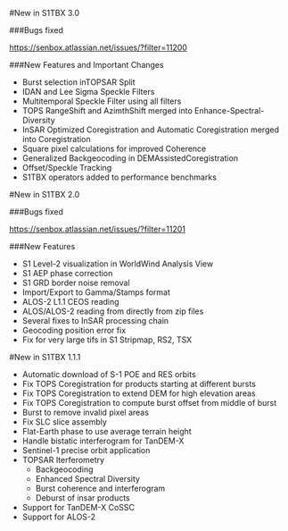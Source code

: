 #New in S1TBX 3.0

###Bugs fixed 

https://senbox.atlassian.net/issues/?filter=11200

###New Features and Important Changes

* Burst selection inTOPSAR Split
* IDAN and Lee Sigma Speckle Filters
* Multitemporal Speckle Filter using all filters
* TOPS RangeShift and AzimthShift merged into Enhance-Spectral-Diversity
* InSAR Optimized Coregistration and Automatic Coregistration merged into Coregistration
* Square pixel calculations for improved Coherence
* Generalized Backgeocoding in DEMAssistedCoregistration
* Offset/Speckle Tracking
* S1TBX operators added to performance benchmarks


#New in S1TBX 2.0

###Bugs fixed 

https://senbox.atlassian.net/issues/?filter=11201

###New Features

* S1 Level-2 visualization in WorldWind Analysis View
* S1 AEP phase correction
* S1 GRD border noise removal
* Import/Export to Gamma/Stamps format
* ALOS-2 L1.1 CEOS reading
* ALOS/ALOS-2 reading from directly from zip files
* Several fixes to InSAR processing chain
* Geocoding position error fix
* Fix for very large tifs in S1 Stripmap, RS2, TSX

#New in S1TBX 1.1.1

* Automatic download of S-1 POE and RES orbits
* Fix TOPS Coregistration for products starting at different bursts
* Fix TOPS Coregistration to extend DEM for high elevation areas
* Fix TOPS Coregistration to compute burst offset from middle of burst
* Burst to remove invalid pixel areas
* Fix SLC slice assembly
* Flat-Earth phase to use average terrain height
* Handle bistatic interferogram for TanDEM-X
* Sentinel-1 precise orbit application
* TOPSAR Iterferometry
  * Backgeocoding
  * Enhanced Spectral Diversity
  * Burst coherence and interferogram
  * Deburst of insar products
* Support for TanDEM-X CoSSC
* Support for ALOS-2

